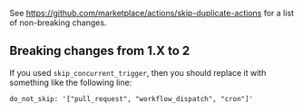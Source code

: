 See https://github.com/marketplace/actions/skip-duplicate-actions for a list of non-breaking changes.

## Breaking changes from 1.X to 2

If you used `skip_concurrent_trigger`, then you should replace it with something like the following line:

`do_not_skip: '["pull_request", "workflow_dispatch", "cron"]'`
